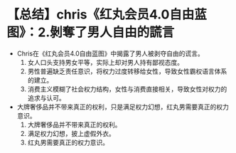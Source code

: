 # 【总结】chris《红丸会员4.0自由蓝图》：2.剝奪了男人自由的謊言

-   Chris在《红丸会员4.0自由蓝图》中揭露了男人被剥夺自由的谎言。
    1.  女人口头支持男女平等，实际上却对男人持有鄙视态度。
    2.  男性普遍缺乏责任意识，将权力过度转移给女性，导致女性霸权语言体系的建立。
    3.  消费主义模糊了社会权力结构，女性与消费直接相关，导致女性对权力的追求与认可。
-   大牌奢侈品并不带来真正的权利，只是满足权力幻想，红丸男需要真正的权力意识。
    1.  大牌奢侈品并不带来真正的权利。
    2.  满足权力幻想，披上虚假外衣。
    3.  红丸男需要真正的权力意识。